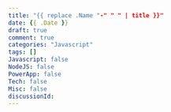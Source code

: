 ```yaml
---
title: "{{ replace .Name "-" " " | title }}"
date: {{ .Date }}
draft: true
comment: true
categories: "Javascript"
tags: []
Javascript: false
NodeJS: false
PowerApp: false
Tech: false
Misc: false
discussionId:
---
```


